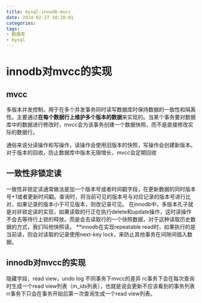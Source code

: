 ```yaml
---
title: mysql-innodb-mvcc
date: 2024-02-27 10:10:01
categories:
tags:
- 数据库
- mysql
---
```


# innodb对mvcc的实现

## mvcc
多版本并发控制，用于在多个并发事务同时读写数据库时保持数据的一致性和隔离性。主要通过**在每个数据行上维护多个版本的数据**来实现的。当某个事务要对数据库中的数据进行修改时，mvcc会为该事务创建一个数据快照，而不是直接修改实际的数据行。

通俗来说分读操作和写操作，读操作会使用旧版本的快照，写操作会创建新版本。
对于版本的回收，防止数据库中版本无限增长，mvcc会定期回收

## 一致性非锁定读
一致性非锁定读通常做法是加一个版本号或者时间戳字段，在更新数据的同时版本号+1或者更新时间戳。查询时，将当前可见的版本号与对应记录的版本号进行比对，如果记录的版本小于可见版本，则改记录可见。
在innodb中，多版本孔子就是对非锁定读的实现，如果读取的行正在执行delete和update操作，这时读操作不会去等待行上锁的释放。而是会去读取行的一个快照数据，对于这种读取历史数据的方式，我们叫他快照读。
**innodb在实现repeatable read时，如果执行的是当前读，则会对读取的记录使用next-key lock，来防止其他事务在间隙间插入数据。

## innodb对mvcc的实现
隐藏字段，read view，undo log
不同事务下mvcc的差异
rc事务下会在每次查询时生成一个read view列表（m_ids列表），也就是说会更新不应该看到的事务列表
rr事务下只会在事务开始后第一次查询生成一个read view列表。